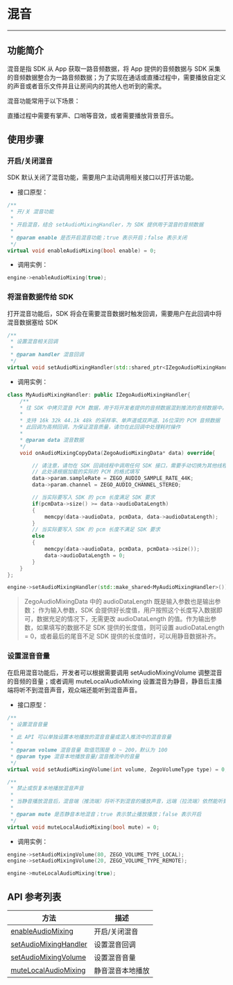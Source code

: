 # 混音

- - -

## 功能简介

混音是指 SDK 从 App 获取一路音频数据，将 App 提供的音频数据与 SDK 采集的音频数据整合为一路音频数据；为了实现在通话或直播过程中，需要播放自定义的声音或者音乐文件并且让房间内的其他人也听到的需求。

混音功能常用于以下场景：

直播过程中需要有掌声、口哨等音效，或者需要播放背景音乐。

## 使用步骤

### 开启/关闭混音

SDK 默认关闭了混音功能，需要用户主动调用相关接口以打开该功能。

- 接口原型：

```cpp
/**
 * 开/关 混音功能
 *
 * 开启混音，结合 setAudioMixingHandler，为 SDK 提供用于混音的音频数据
 *
 * @param enable 是否开启混音功能；true 表示开启；false 表示关闭
 */
virtual void enableAudioMixing(bool enable) = 0;
```

- 调用实例：

```cpp
engine->enableAudioMixing(true);
```

### 将混音数据传给 SDK

打开混音功能后，SDK 将会在需要混音数据时触发回调，需要用户在此回调中将混音数据塞给 SDK

```cpp
/**
 * 设置混音相关回调
 *
 * @param handler 混音回调
 */
virtual void setAudioMixingHandler(std::shared_ptr<IZegoAudioMixingHandler> handler) = 0;
```

- 调用实例：

```cpp
class MyAudioMixingHandler: public IZegoAudioMixingHandler{
    /**
    * 往 SDK 中拷贝混音 PCM 数据，用于将开发者提供的音频数据混到推流的音频数据中。 和 [enableAudioMixing] 结合使用
    *
    * 支持 16k 32k 44.1k 48k 的采样率、单声道或双声道、16位深的 PCM 音频数据
    * 此回调为高频回调，为保证混音质量，请勿在此回调中处理耗时操作
    *
    * @param data 混音数据
    */
    void onAudioMixingCopyData(ZegoAudioMixingData* data) override{

        // 请注意，请勿在 SDK 回调线程中调用任何 SDK 接口，需要手动切换为其他线程，否则会产生死锁
        // 此处请根据加载的实际的 PCM 的格式填写
        data->param.sampleRate = ZEGO_AUDIO_SAMPLE_RATE_44K;
        data->param.channel = ZEGO_AUDIO_CHANNEL_STEREO;

        // 当实际要写入 SDK 的 pcm 长度满足 SDK 要求
        if(pcmData->size() >= data->audioDataLength)
        {
            memcpy(data->audioData, pcmData, data->audioDataLength);
        }
        // 当实际要写入 SDK 的 pcm 长度不满足 SDK 要求
        else
        {
            memcpy(data->audioData, pcmData, pcmData->size());
            data->audioDataLength = 0;
        }
    }
};

engine->setAudioMixingHandler(std::make_shared<MyAudioMixingHandler>());
```

> ZegoAudioMixingData 中的 audioDataLength 既是输入参数也是输出参数； 作为输入参数，SDK 会提供好长度值，用户按照这个长度写入数据即可，数据充足的情况下，无需更改 audioDataLength 的值。作为输出参数，如果填写的数据不足 SDK 提供的长度值，则可设置 audioDataLength = 0，或者最后的尾音不足 SDK 提供的长度值时，可以用静音数据补齐。

### 设置混音音量

在启用混音功能后，开发者可以根据需要调用 setAudioMixingVolume 调整混音的音频的音量；或者调用 muteLocalAudioMixing 设置混音为静音，静音后主播端将听不到混音声音，观众端还能听到混音声音。

- 接口原型：

```cpp
/**
 * 设置混音音量
 *
 * 此 API 可以单独设置本地播放的混音音量或混入推流中的混音音量
 *
 * @param volume 混音音量 取值范围是 0 ~ 200，默认为 100
 * @param type 混音本地播放音量/混音推流中的音量
 */
virtual void setAudioMixingVolume(int volume, ZegoVolumeType type) = 0;

/**
 * 禁止或恢复本地播放混音声音
 *
 * 当静音播放混音后，混音端（推流端）将听不到混音的播放声音，远端（拉流端）依然能听到混音
 *
 * @param mute 是否静音本地混音；true 表示禁止播放播放；false 表示开启
 */
virtual void muteLocalAudioMixing(bool mute) = 0;
```

- 调用实例：

```cpp
engine->setAudioMixingVolume(80, ZEGO_VOLUME_TYPE_LOCAL);
engine->setAudioMixingVolume(20, ZEGO_VOLUME_TYPE_REMOTE);

engine->muteLocalAudioMixing(true);
```

## API 参考列表

| 方法 | 描述 |
|-------|--------|
| [enableAudioMixing](https://doc-zh.zego.im/article/api?doc=Express_Video_SDK_API~CPP_linux~class~zego-express-i-zego-express-engine#enable-audio-mixing) | 开启/关闭混音 |
| [setAudioMixingHandler](https://doc-zh.zego.im/article/api?doc=Express_Video_SDK_API~CPP_linux~class~zego-express-i-zego-express-engine#set-audio-mixing-handler) | 设置混音回调 |
| [setAudioMixingVolume ](https://doc-zh.zego.im/article/api?doc=Express_Video_SDK_API~CPP_linux~class~zego-express-i-zego-express-engine#set-audio-mixing-volume) | 设置混音音量 |
| [muteLocalAudioMixing ](https://doc-zh.zego.im/article/api?doc=Express_Video_SDK_API~CPP_linux~class~zego-express-i-zego-express-engine#mute-local-audio-mixing) | 静音混音本地播放 |

<Content />
